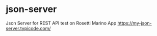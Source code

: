 # json-server
Json Server for REST API test on Rosetti Marino App
https://my-json-server.typicode.com/
